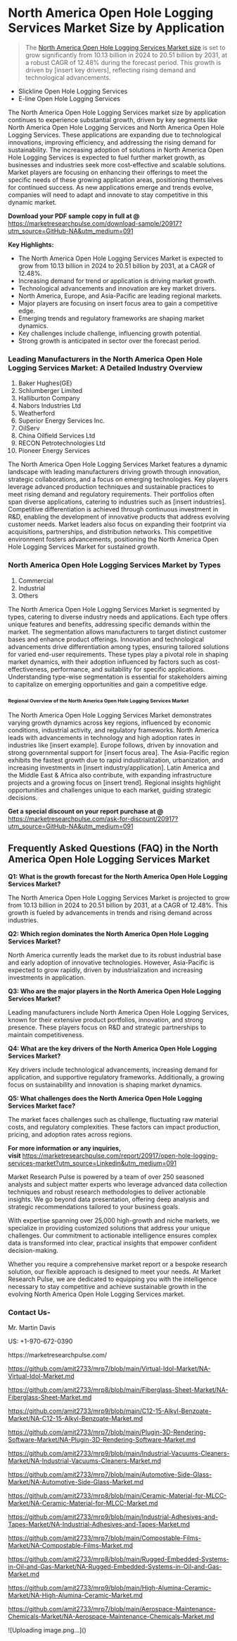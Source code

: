 <h1>North America Open Hole Logging Services Market&nbsp;Size by Application</h1><blockquote><p>The <a href="https://marketresearchpulse.com/download-sample/20917?utm_source=GitHub-NA&amp;utm_medium=091">North America Open Hole Logging Services Market size</a> is set to grow significantly from 10.13 billion in 2024 to 20.51 billion by 2031, at a robust CAGR of 12.48% during the forecast period. This growth is driven by [insert key drivers], reflecting rising demand and technological advancements.</p></blockquote><ul><li>Slickline Open Hole Logging Services<li> E-line Open Hole Logging Services</li></ul><p>The North America Open Hole Logging Services market size by application continues to experience substantial growth, driven by key segments like North America Open Hole Logging Services and North America Open Hole Logging Services. These applications are expanding due to technological innovations, improving efficiency, and addressing the rising demand for sustainability. The increasing adoption of solutions in North America Open Hole Logging Services is expected to fuel further market growth, as businesses and industries seek more cost-effective and scalable solutions. Market players are focusing on enhancing their offerings to meet the specific needs of these growing application areas, positioning themselves for continued success. As new applications emerge and trends evolve, companies will need to adapt and innovate to stay competitive in this dynamic market.</p><p><strong>Download your PDF sample copy in full at @ </strong><a href="https://marketresearchpulse.com/download-sample/20917?utm_source=GitHub-NA&amp;utm_medium=091">https://marketresearchpulse.com/download-sample/20917?utm_source=GitHub-NA&amp;utm_medium=091</a></p><p><strong>Key Highlights: </strong></p><ul><li>The North America Open Hole Logging Services Market is expected to grow from 10.13 billion in 2024 to 20.51 billion by 2031, at a CAGR of 12.48%.</li><li>Increasing demand for trend or application is driving market growth.</li><li>Technological advancements and innovation are key market drivers.</li><li>North America, Europe, and Asia-Pacific are leading regional markets.</li><li>Major players are focusing on insert focus area to gain a competitive edge.</li><li>Emerging trends and regulatory frameworks are shaping market dynamics.</li><li>Key challenges include challenge, influencing growth potential.</li><li>Strong growth is anticipated in sector over the forecast period.</li></ul><h3>Leading Manufacturers in the North America Open Hole Logging Services Market: A Detailed Industry Overview</h3><ol><li>Baker Hughes(GE)</li><li>Schlumberger Limited</li><li>Halliburton Company</li><li>Nabors Industries Ltd</li><li>Weatherford</li><li>Superior Energy Services Inc.</li><li>OilServ</li><li>China Oilfield Services Ltd</li><li>RECON Petrotechnologies Ltd</li><li>Pioneer Energy Services</li></ol><div class="flex max-w-full flex-col flex-grow"><div class="min-h-8 text-message flex w-full flex-col items-end gap-2 whitespace-normal break-words [.text-message+&amp;]:mt-5" dir="auto" data-message-author-role="assistant" data-message-id="fd8432e4-4910-450d-b182-61b7bfb0a01f" data-message-model-slug="gpt-4o"><div class="flex w-full flex-col gap-1 empty:hidden first:pt-[3px]"><div class="markdown prose w-full break-words dark:prose-invert light"><p>The North America Open Hole Logging Services Market features a dynamic landscape with leading manufacturers driving growth through innovation, strategic collaborations, and a focus on emerging technologies. Key players leverage advanced production techniques and sustainable practices to meet rising demand and regulatory requirements. Their portfolios often span diverse applications, catering to industries such as [insert industries]. Competitive differentiation is achieved through continuous investment in R&amp;D, enabling the development of innovative products that address evolving customer needs. Market leaders also focus on expanding their footprint via acquisitions, partnerships, and distribution networks. This competitive environment fosters advancements, positioning the North America Open Hole Logging Services Market for sustained growth.</p></div></div></div></div><h3>North America Open Hole Logging Services Market by Types</h3><ol><li>Commercial<li> Industrial<li> Others</li></ol><div class="flex max-w-full flex-col flex-grow"><div class="min-h-8 text-message flex w-full flex-col items-end gap-2 whitespace-normal break-words [.text-message+&amp;]:mt-5" dir="auto" data-message-author-role="assistant" data-message-id="084470be-0bb7-4664-bddf-5156b4f41249" data-message-model-slug="gpt-4o-mini"><div class="flex w-full flex-col gap-1 empty:hidden first:pt-[3px]"><div class="markdown prose w-full break-words dark:prose-invert light"><p>The North America Open Hole Logging Services Market is segmented by types, catering to diverse industry needs and applications. Each type offers unique features and benefits, addressing specific demands within the market. The segmentation allows manufacturers to target distinct customer bases and enhance product offerings. Innovation and technological advancements drive differentiation among types, ensuring tailored solutions for varied end-user requirements. These types play a pivotal role in shaping market dynamics, with their adoption influenced by factors such as cost-effectiveness, performance, and suitability for specific applications. Understanding type-wise segmentation is essential for stakeholders aiming to capitalize on emerging opportunities and gain a competitive edge.</p></div></div></div></div><h3><span style="font-size: 11px;">Regional Overview of the North America Open Hole Logging Services Market</span></h3><div class="flex max-w-full flex-col flex-grow"><div class="min-h-8 text-message flex w-full flex-col items-end gap-2 whitespace-normal break-words [.text-message+&amp;]:mt-5" dir="auto" data-message-author-role="assistant" data-message-id="e9038762-ce64-4e30-91c9-9bd413514231" data-message-model-slug="gpt-4o-mini"><div class="flex w-full flex-col gap-1 empty:hidden first:pt-[3px]"><div class="markdown prose w-full break-words dark:prose-invert light"><p>The North America Open Hole Logging Services Market demonstrates varying growth dynamics across key regions, influenced by economic conditions, industrial activity, and regulatory frameworks. North America leads with advancements in technology and high adoption rates in industries like [insert example]. Europe follows, driven by innovation and strong governmental support for [insert focus area]. The Asia-Pacific region exhibits the fastest growth due to rapid industrialization, urbanization, and increasing investments in [insert industry/application]. Latin America and the Middle East &amp; Africa also contribute, with expanding infrastructure projects and a growing focus on [insert trend]. Regional insights highlight opportunities and challenges unique to each market, guiding strategic decisions.</p></div></div></div></div><p><strong>Get a special discount on your report purchase at @ </strong><a href="https://marketresearchpulse.com/ask-for-discount/20917?utm_source=GitHub-NA&amp;utm_medium=091">https://marketresearchpulse.com/ask-for-discount/20917?utm_source=GitHub-NA&amp;utm_medium=091</a></p><h2>Frequently Asked Questions (FAQ) in the North America Open Hole Logging Services Market</h2><p><strong>Q1: What is the growth forecast for the North America Open Hole Logging Services Market?</strong></p><p>The North America Open Hole Logging Services Market is projected to grow from 10.13 billion in 2024 to 20.51 billion by 2031, at a CAGR of 12.48%. This growth is fueled by advancements in trends and rising demand across industries.</p><p><strong>Q2: Which region dominates the North America Open Hole Logging Services Market?</strong></p><p>North America currently leads the market due to its robust industrial base and early adoption of innovative technologies. However, Asia-Pacific is expected to grow rapidly, driven by industrialization and increasing investments in application.</p><p><strong>Q3: Who are the major players in the North America Open Hole Logging Services Market?</strong></p><p>Leading manufacturers include North America Open Hole Logging Services, known for their extensive product portfolios, innovation, and strong presence. These players focus on R&amp;D and strategic partnerships to maintain competitiveness.</p><p><strong>Q4: What are the key drivers of the North America Open Hole Logging Services Market?</strong></p><p>Key drivers include technological advancements, increasing demand for application, and supportive regulatory frameworks. Additionally, a growing focus on sustainability and innovation is shaping market dynamics.</p><p><strong>Q5: What challenges does the North America Open Hole Logging Services Market face?</strong></p><p>The market faces challenges such as challenge, fluctuating raw material costs, and regulatory complexities. These factors can impact production, pricing, and adoption rates across regions.</p><p><strong>For more information or any inquiries, visit&nbsp;</strong><a href="https://marketresearchpulse.com/report/20917/open-hole-logging-services-market?utm_source=Linkedin&utm_medium=091">https://marketresearchpulse.com/report/20917/open-hole-logging-services-market?utm_source=Linkedin&utm_medium=091</a></p><p>Market Research Pulse is powered by a team of over 250 seasoned analysts and subject matter experts who leverage advanced data collection techniques and robust research methodologies to deliver actionable insights. We go beyond data presentation, offering deep analysis and strategic recommendations tailored to your business goals.</p><p>With expertise spanning over 25,000 high-growth and niche markets, we specialize in providing customized solutions that address your unique challenges. Our commitment to actionable intelligence ensures complex data is transformed into clear, practical insights that empower confident decision-making.</p><p>Whether you require a comprehensive market report or a bespoke research solution, our flexible approach is designed to meet your needs. At Market Research Pulse, we are dedicated to equipping you with the intelligence necessary to stay competitive and achieve sustainable growth in the evolving North America Open Hole Logging Services market.</p><h3><strong>Contact Us-</strong></h3><p>Mr. Martin Davis</p><p>US: +1-970-672-0390</p><p>https://marketresearchpulse.com/</p><p><a href="https://github.com/amit2733/mrp7/blob/main/Virtual-Idol-Market/NA-Virtual-Idol-Market.md">https://github.com/amit2733/mrp7/blob/main/Virtual-Idol-Market/NA-Virtual-Idol-Market.md</a></p><p><a href="https://github.com/amit2733/mrp8/blob/main/Fiberglass-Sheet-Market/NA-Fiberglass-Sheet-Market.md">https://github.com/amit2733/mrp8/blob/main/Fiberglass-Sheet-Market/NA-Fiberglass-Sheet-Market.md</a></p><p><a href="https://github.com/amit2733/mrp9/blob/main/C12-15-Alkyl-Benzoate-Market/NA-C12-15-Alkyl-Benzoate-Market.md">https://github.com/amit2733/mrp9/blob/main/C12-15-Alkyl-Benzoate-Market/NA-C12-15-Alkyl-Benzoate-Market.md</a></p><p><a href="https://github.com/amit2733/mrp7/blob/main/Plugin-3D-Rendering-Software-Market/NA-Plugin-3D-Rendering-Software-Market.md">https://github.com/amit2733/mrp7/blob/main/Plugin-3D-Rendering-Software-Market/NA-Plugin-3D-Rendering-Software-Market.md</a></p><p><a href="https://github.com/amit2733/mrp9/blob/main/Industrial-Vacuums-Cleaners-Market/NA-Industrial-Vacuums-Cleaners-Market.md">https://github.com/amit2733/mrp9/blob/main/Industrial-Vacuums-Cleaners-Market/NA-Industrial-Vacuums-Cleaners-Market.md</a></p><p><a href="https://github.com/amit2733/mrp7/blob/main/Automotive-Side-Glass-Market/NA-Automotive-Side-Glass-Market.md">https://github.com/amit2733/mrp7/blob/main/Automotive-Side-Glass-Market/NA-Automotive-Side-Glass-Market.md</a></p><p><a href="https://github.com/amit2733/mrp8/blob/main/Ceramic-Material-for-MLCC-Market/NA-Ceramic-Material-for-MLCC-Market.md">https://github.com/amit2733/mrp8/blob/main/Ceramic-Material-for-MLCC-Market/NA-Ceramic-Material-for-MLCC-Market.md</a></p><p><a href="https://github.com/amit2733/mrp9/blob/main/Industrial-Adhesives-and-Tapes-Market/NA-Industrial-Adhesives-and-Tapes-Market.md">https://github.com/amit2733/mrp9/blob/main/Industrial-Adhesives-and-Tapes-Market/NA-Industrial-Adhesives-and-Tapes-Market.md</a></p><p><a href="https://github.com/amit2733/mrp7/blob/main/Compostable-Films-Market/NA-Compostable-Films-Market.md">https://github.com/amit2733/mrp7/blob/main/Compostable-Films-Market/NA-Compostable-Films-Market.md</a></p><p><a href="https://github.com/amit2733/mrp8/blob/main/Rugged-Embedded-Systems-in-Oil-and-Gas-Market/NA-Rugged-Embedded-Systems-in-Oil-and-Gas-Market.md">https://github.com/amit2733/mrp8/blob/main/Rugged-Embedded-Systems-in-Oil-and-Gas-Market/NA-Rugged-Embedded-Systems-in-Oil-and-Gas-Market.md</a></p><p><a href="https://github.com/amit2733/mrp9/blob/main/High-Alumina-Ceramic-Market/NA-High-Alumina-Ceramic-Market.md">https://github.com/amit2733/mrp9/blob/main/High-Alumina-Ceramic-Market/NA-High-Alumina-Ceramic-Market.md</a></p><p><a href="https://github.com/amit2733/mrp7/blob/main/Aerospace-Maintenance-Chemicals-Market/NA-Aerospace-Maintenance-Chemicals-Market.md">https://github.com/amit2733/mrp7/blob/main/Aerospace-Maintenance-Chemicals-Market/NA-Aerospace-Maintenance-Chemicals-Market.md</a></p>
![Uploading image.png…]()
